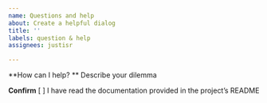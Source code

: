 ```yaml
---
name: Questions and help
about: Create a helpful dialog
title: ''
labels: question & help
assignees: justisr

---
```


**How can I help? **
Describe your dilemma

**Confirm**
[ ] I have read the documentation provided in the project’s README
